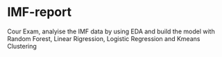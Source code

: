 # IMF-report
Cour Exam, analyise the IMF data by using EDA and build the model with Random Forest, Linear Rigression, Logistic Regression and Kmeans Clustering
